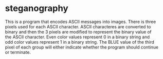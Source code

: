 # steganography
This is a program that encodes ASCII messages into images. There is three pixels used for each ASCII character. ASCII characteres are converted to binary and then the 3 pixels are modified to represent the binary value of the ASCII character. Even color values represent 0 in a binary string and odd color values represent 1 in a binary string. The BLUE value of the third pixel of each group will either indicate whether the program should continue or terminate.